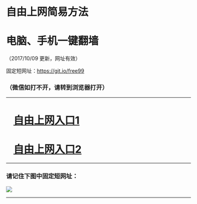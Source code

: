 ﻿# 自由上网简易方法

# 电脑、手机一键翻墙

（2017/10/09 更新，网址有效）

固定短网址：https://git.io/free99

### （微信如打不开，请转到浏览器打开）


***





# &nbsp;&nbsp; <a href="http://ft127331949.fwq-tz-1001.info/fwqtz01.html?t=100900126673 " target="_blank">自由上网入口1</a>
# &nbsp;&nbsp; <a href="http://ft558010657.fwq-tz-1002.info/fwqtz02.html?t=100900114955 " target="_blank">自由上网入口2</a>
***

### 请记住下图中固定短网址：

<img src="https://s3-us-west-2.amazonaws.com/fwq-1001/yjfq-20170905okok.png" /> 


***

